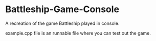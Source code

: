# Battleship-Game-Console
A recreation of the game Battleship played in console.

example.cpp file is an runnable file where you can test out the game.
